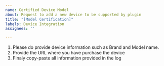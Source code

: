```yaml
---
name: Certified Device Model
about: Request to add a new device to be supported by plugin
title: "[Model Certification]"
labels: Device Integration
assignees: ''

---
```


1. Please do provide device information such as Brand and Model name.
1. Provide the URL where you have purchase the device
1. Finaly copy-paste all information provided in the log
